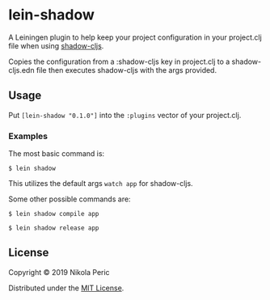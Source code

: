 # lein-shadow

A Leiningen plugin to help keep your project configuration in your project.clj file when using [shadow-cljs](https://github.com/thheller/shadow-cljs).

Copies the configuration from a :shadow-cljs key in project.clj to a shadow-cljs.edn file then executes shadow-cljs with the args provided.

## Usage

Put `[lein-shadow "0.1.0"]` into the `:plugins` vector of your project.clj.

### Examples

The most basic command is:

    $ lein shadow

This utilizes the default args `watch app` for shadow-cljs.

Some other possible commands are:

    $ lein shadow compile app

    $ lein shadow release app

## License

Copyright © 2019 Nikola Peric

Distributed under the [MIT License](https://opensource.org/licenses/MIT).

